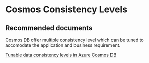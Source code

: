 <properties
	pageTitle="Cosmos Db Consistency Level"
	description="Cosmos DB Consistency"
	service="microsoft.documentdb"
	resource="databaseAccounts"
	authors="balakrishnanshankar"
	displayOrder="7"
	selfHelpType="resource"
	supportTopicIds="32597504"
	resourceTags=""
	productPesIds=""
	cloudEnvironments="public"
/>

# Cosmos Consistency Levels

## **Recommended documents**
Cosmos DB offer multiple consistency level which can be tuned to accomodate the application and business requirement.

[Tunable data consistency levels in Azure Cosmos DB](https://docs.microsoft.com/azure/cosmos-db/consistency-levels)
